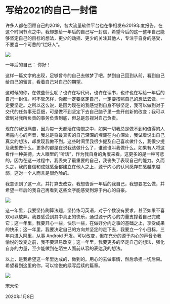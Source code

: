 # 写给2021的自己一封信

许多人都在回顾自己的2019，各大流量软件平台也在争相发布2019年度报告，在这个时间节点之中，我却想给一年后的自己写一封信，希望今后的这一整年自己能够坚定自己的目标的想法，更少的动摇、更少的关注其他人，专注于自身的感受，不要当一个可悲的“烂好人”。

![](https://imagehost-cdn.frytea.com/images/2020/01/09/averie-woodard-5d20kdvFCfA-unsplash.md.jpg)

一年后的自己：
    你好！

这样一篇文字的出现，足够曾今的自己去做梦了吧。梦到自己回到从前，看到自己给自己的留言，看着自己对自己的期望。

这时候的你，在做些什么呢？也许在写代码，也许在读书，也许也在写给一年后的自己一封信。可不管怎样，你都一定要坚定自己，一定要按照自己的想法去做，一定要坚定。之所以这么说，是因为现在的我感觉到自身不够坚定，我可以做到对于交代的任务事无巨细，可是做不到坚定下去自己脑子里一些开创新的改变；我可以做到对我所负责的事务负责到底，但总是忽视对自己负责。

现在的我很痛苦，因为每一天都活在悔恨之中，如果一切我总是做不到和值得的人坦露内心的声音，我总是将最真实的自己深深的埋藏在内心深处，我试着说出自己真实的想法，却发现我做不到。这些时间里我很少提及自己喜欢做什么，我很少提及我想做什么。更多的都是在说我该做什么了，谁谁谁叫我做什么。如果有人将这看作一种美德，大人眼里的“听话”，作为我自身的角度来看，这更多的是一种可悲的。因为在这一过程中，我丢失了最重要的自己，我丧失了表现自己的能力。久而久之，我的自信和成就感全都建立在他人之上，源于内心的认同感存在感越来越弱，这对一个人而言是很危险的。

我意识到了这一点，并打算去改变。我想告诉一年后的我自己，我想要怎么做，并希望一年后的我自己再看到这些文字能感受到源于内心的自豪。

![](https://imagehost-cdn.frytea.com/images/2020/01/09/grant-ritchie-Jd2fqoX3z_0-unsplash.md.jpg)

这一年里，我要坚持刷算法题，坚持练习英语，对于个数没有要求，甚至如果不喜欢可以放弃。我要感受到其中真正的快乐，通过源于内心的力量支撑着自己完成它；这一年里，我要开心一些，快乐一些，在做好分内之事的基础之上，享受成果的快乐；这一年里，我要决定自己的方向并坚定的走下去，我要立一个小目标，三年内进入阿里，从事 Android 开发。可以改变，但在充分的源于内心的声音令我愉悦的改变之前，我不要轻易改变；这一年里，我要更多的坚定自己的想法，强化自身的力量，至少能做到在陌生人面前从容的表达我的想法。

以上，是我希望这一年里达成的，做到的。用心的去做事情，然后承担一切后果。希望看到这里的你，可以愉悦的续写后续的篇章。

![](https://imagehost-cdn.frytea.com/images/2020/01/09/jed-villejo-bEcC0nyIp2g-unsplash.md.jpg)

宋天伦

2020年1月8日
